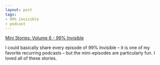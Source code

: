 ```yaml
---
layout: post
tags:
- 99% invisible
- podcast
---
```

[Mini Stories: Volume 6 - 99% Invisible](https://99percentinvisible.org/episode/mini-stories-volume-6/)  

I could basically share every episode of 99% Invisible – it is one of my favorite recurring podcasts – but the mini-episodes are particularly fun. I loved all of these stories.
